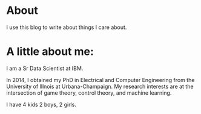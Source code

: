 # About
I use this blog to write about things I care about.

# A little about me:

I am a Sr Data Scientist at IBM.

In 2014, I obtained my PhD in Electrical and Computer Engineering from the University of Illnois at Urbana-Champaign. My research interests are at the intersection of game theory, control theory, and machine learning.

I have 4 kids 2 boys, 2 girls.

